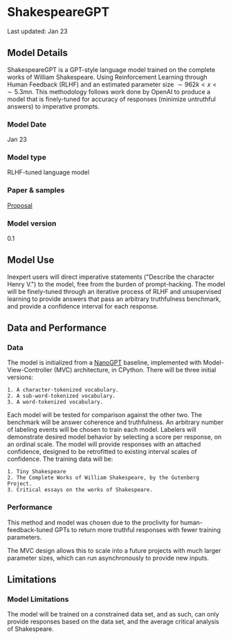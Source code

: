 # ShakespeareGPT

Last updated: Jan 23

## Model Details

ShakespeareGPT is a GPT-style language model trained on the complete works of William Shakespeare. Using Reinforcement Learning through Human Feedback (RLHF) and an estimated parameter size $\sim 962k < x < \sim 5.3mn$. This methodology follows work done by OpenAI to produce a model that is finely-tuned for accuracy of responses (minimize untruthful answers) to imperative prompts.

### Model Date
Jan 23

### Model type
RLHF-tuned language model

### Paper & samples
[Proposal](../Shakespeare%20%20GPT%20paper.docx)

### Model version
0.1

## Model Use

Inexpert users will direct imperative statements ("Describe the character Henry V.") to the model, free from the burden of prompt-hacking. The model will be finely-tuned through an iterative process of RLHF and unsupervised learning to provide answers that pass an arbitrary truthfulness benchmark, and provide a confidence interval for each response.

## Data and Performance

### Data
The model is initialized from a [NanoGPT](https://github.com/karpathy/nanoGPT/blob/master/model.py) baseline, implemented with Model-View-Controller (MVC) architecture, in CPython. There will be three initial versions:

    1. A character-tokenized vocabulary.
    2. A sub-word-tokenized vocabulary.
    3. A word-tokenized vocabulary.

Each model will be tested for comparison against the other two. The benchmark will be answer coherence and truthfulness. An arbitrary number of labeling events will be chosen to train each model. Labelers will demonstrate desired model behavior by selecting a score per response, on an ordinal scale. The model will provide responses with an attached confidence, designed to be retrofitted to existing interval scales of confidence. The training data will be:

    1. Tiny Shakespeare
    2. The Complete Works of William Shakespeare, by the Gutenberg Project.
    3. Critical essays on the works of Shakespeare.

### Performance
This method and model was chosen due to the proclivity for human-feedback-tuned GPTs to return more truthful responses with fewer training parameters.

The MVC design allows this to scale into a future projects with much larger parameter sizes, which can run asynchronously to provide new inputs.

## Limitations

### Model Limitations
The model will be trained on a constrained data set, and as such, can only provide responses based on the data set, and the average critical analysis of Shakespeare.